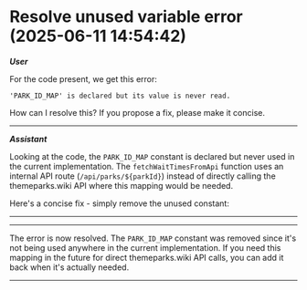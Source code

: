 <!-- Generated by SpecStory -->

# Resolve unused variable error (2025-06-11 14:54:42)

_**User**_

For the code present, we get this error:
```
'PARK_ID_MAP' is declared but its value is never read.
```
How can I resolve this? If you propose a fix, please make it concise.

---

_**Assistant**_

Looking at the code, the `PARK_ID_MAP` constant is declared but never used in the current implementation. The `fetchWaitTimesFromApi` function uses an internal API route (`/api/parks/${parkId}`) instead of directly calling the themeparks.wiki API where this mapping would be needed.

Here's a concise fix - simply remove the unused constant:

---



---

The error is now resolved. The `PARK_ID_MAP` constant was removed since it's not being used anywhere in the current implementation. If you need this mapping in the future for direct themeparks.wiki API calls, you can add it back when it's actually needed.

---


